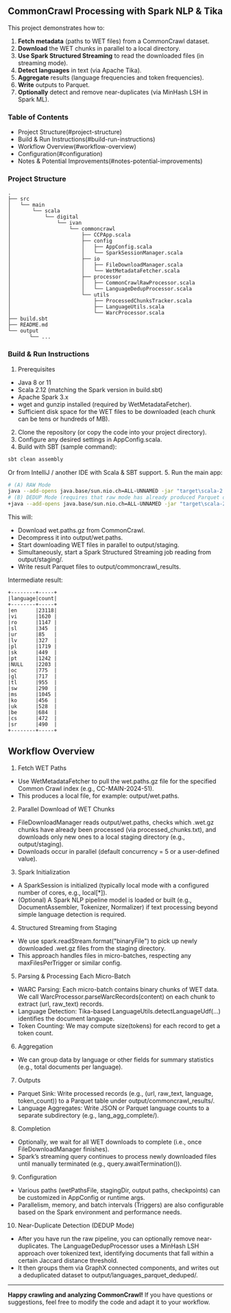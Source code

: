 ## CommonCrawl Processing with Spark NLP & Tika

This project demonstrates how to:
1. **Fetch metadata** (paths to WET files) from a CommonCrawl dataset.
2. **Download** the WET chunks in parallel to a local directory.
3. **Use Spark Structured Streaming** to read the downloaded files (in streaming mode).
4. **Detect languages** in text (via Apache Tika).
5. **Aggregate** results (language frequencies and token frequencies).
6. **Write** outputs to Parquet.
7. **Optionally** detect and remove near-duplicates (via MinHash LSH in Spark ML).

### Table of Contents
-	Project Structure(#project-structure)
-	Build & Run Instructions(#build-run-instructions)
-	Workflow Overview(#workflow-overview)
-	Configuration(#configuration)
-	Notes & Potential Improvements(#notes-potential-improvements)


### Project Structure

```text
.
├── src
│   └── main
│       └── scala
│           └── digital
│               └── ivan
│                   └── commoncrawl
│                       ├── CCPApp.scala
│                       ├── config
│                       │   ├── AppConfig.scala
│                       │   └── SparkSessionManager.scala
│                       ├── io
│                       │   ├── FileDownloadManager.scala
│                       │   └── WetMetadataFetcher.scala
│                       ├── processor
│                       │   ├── CommonCrawlRawProcessor.scala
│                       │   └── LanguageDedupProcessor.scala
│                       └── utils
│                           ├── ProcessedChunksTracker.scala
│                           ├── LanguageUtils.scala
│                           └── WarcProcessor.scala
├── build.sbt
├── README.md
└── output
       └── ...
```

### Build & Run Instructions

1.	Prerequisites
   - Java 8 or 11
   - Scala 2.12 (matching the Spark version in build.sbt)
   - Apache Spark 3.x
   - wget and gunzip installed (required by WetMetadataFetcher).
   - Sufficient disk space for the WET files to be downloaded (each chunk can be tens or hundreds of MB).
2. Clone the repository (or copy the code into your project directory).
3. Configure any desired settings in AppConfig.scala.
4. Build with SBT (sample command):
```bash
sbt clean assembly
```
Or from IntelliJ / another IDE with Scala & SBT support.
5.	Run the main app:
```bash
# (A) RAW Mode
java --add-opens java.base/sun.nio.ch=ALL-UNNAMED -jar "target\scala-2.12\CommonCrawlStream-assembly-0.1.jar" raw
# (B) DEDUP Mode (requires that raw mode has already produced Parquet data)
+java --add-opens java.base/sun.nio.ch=ALL-UNNAMED -jar "target\scala-2.12\CommonCrawlStream-assembly-0.1.jar" dedup
```
This will:
-	Download wet.paths.gz from CommonCrawl.
-	Decompress it into output/wet.paths.
-	Start downloading WET files in parallel to output/staging.
-	Simultaneously, start a Spark Structured Streaming job reading from output/staging/.
-	Write result Parquet files to output/commoncrawl_results.

Intermediate result:
```text
+--------+-----+
|language|count|
+--------+-----+
|en      |23118|
|vi      |1620 |
|ro      |1147 |
|sl      |345  |
|ur      |85   |
|lv      |327  |
|pl      |1719 |
|sk      |449  |
|pt      |1242 |
|NULL    |2203 |
|oc      |775  |
|gl      |717  |
|tl      |955  |
|sw      |290  |
|ms      |1045 |
|ko      |456  |
|uk      |528  |
|be      |684  |
|cs      |472  |
|sr      |490  |
+--------+-----+

```

## Workflow Overview
1.	Fetch WET Paths
-	Use WetMetadataFetcher to pull the wet.paths.gz file for the specified Common Crawl index (e.g., CC-MAIN-2024-51).
-	This produces a local file, for example: output/wet.paths.
2.	Parallel Download of WET Chunks
-	FileDownloadManager reads output/wet.paths, checks which .wet.gz chunks have already been processed (via processed_chunks.txt), and downloads only new ones to a local staging directory (e.g., output/staging).
-	Downloads occur in parallel (default concurrency = 5 or a user-defined value).
3.	Spark Initialization
-	A SparkSession is initialized (typically local mode with a configured number of cores, e.g., local[*]).
-	(Optional) A Spark NLP pipeline model is loaded or built (e.g., DocumentAssembler, Tokenizer, Normalizer) if text processing beyond simple language detection is required.
4.	Structured Streaming from Staging
-	We use spark.readStream.format("binaryFile") to pick up newly downloaded .wet.gz files from the staging directory.
-	This approach handles files in micro-batches, respecting any maxFilesPerTrigger or similar config.
5.	Parsing & Processing Each Micro-Batch
-	WARC Parsing: Each micro-batch contains binary chunks of WET data. We call WarcProcessor.parseWarcRecords(content) on each chunk to extract (url, raw_text) records.
-	Language Detection: Tika-based LanguageUtils.detectLanguageUdf(...) identifies the document language.
-	Token Counting: We may compute size(tokens) for each record to get a token count.
6.	Aggregation
-	We can group data by language or other fields for summary statistics (e.g., total documents per language).
7.	Outputs
-	Parquet Sink: Write processed records (e.g., (url, raw_text, language, token_count)) to a Parquet table under output/commoncrawl_results/.
-	Language Aggregates: Write JSON or Parquet language counts to a separate subdirectory (e.g., lang_agg_complete/).
8.	Completion
-	Optionally, we wait for all WET downloads to complete (i.e., once FileDownloadManager finishes).
-	Spark’s streaming query continues to process newly downloaded files until manually terminated (e.g., query.awaitTermination()).
9.	Configuration
-	Various paths (wetPathsFile, stagingDir, output paths, checkpoints) can be customized in AppConfig or runtime args.
-	Parallelism, memory, and batch intervals (Triggers) are also configurable based on the Spark environment and performance needs.
10. Near-Duplicate Detection (DEDUP Mode)
-   After you have run the raw pipeline, you can optionally remove near-duplicates. The LanguageDedupProcessor uses a MinHash LSH approach over tokenized text, identifying documents that fall within a certain Jaccard distance threshold. 
-   It then groups them via GraphX connected components, and writes out a deduplicated dataset to output/languages_parquet_deduped/.

---
**Happy crawling and analyzing CommonCrawl!** If you have questions or suggestions, feel free to modify the code and adapt it to your workflow.